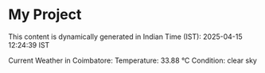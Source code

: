 # My Project

This content is dynamically generated in Indian Time (IST): 2025-04-15 12:24:39 IST


Current Weather in Coimbatore:
Temperature: 33.88 °C
Condition: clear sky
